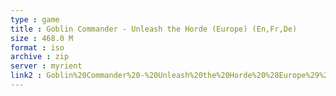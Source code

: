 ```yaml
---
type : game
title : Goblin Commander - Unleash the Horde (Europe) (En,Fr,De)
size : 468.0 M
format : iso
archive : zip
server : myrient
link2 : Goblin%20Commander%20-%20Unleash%20the%20Horde%20%28Europe%29%20%28En%2CFr%2CDe%29
---
```

